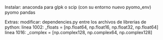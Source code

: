 Instalar:
    anaconda para glpk o scip (con su entorno nuevo pyomo_env)
    pyomo
    pandas

Extras:
    modificar:
        dependencies.py entre los archivos de librerias de python:
            linea 1002: _floats = [np.float64, np.float16, np.float32, np.float64]
            linea 1016: _complex = [np.complex128, np.complex64, np.complex128]
